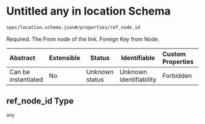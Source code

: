 # Untitled any in location Schema

```txt
spec/location.schema.json#/properties/ref_node_id
```

Required. The From node of the link. Foreign Key from Node.


| Abstract            | Extensible | Status         | Identifiable            | Custom Properties | Additional Properties | Access Restrictions | Defined In                                                                      |
| :------------------ | ---------- | -------------- | ----------------------- | :---------------- | --------------------- | ------------------- | ------------------------------------------------------------------------------- |
| Can be instantiated | No         | Unknown status | Unknown identifiability | Forbidden         | Allowed               | none                | [location.schema.json\*](../../out/location.schema.json "open original schema") |

## ref_node_id Type

`any`
